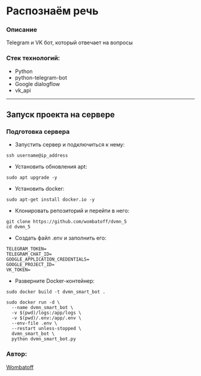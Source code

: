 
# Распознаём речь
### Описание
Telegram и VK бот, который отвечает на вопросы

### Стек технологий:
- Python
- python-telegram-bot
- Google dialogflow
- vk_api
---


## Запуск проекта на сервере

### Подготовка сервера
- Запустить сервер и подключиться к нему:
```
ssh username@ip_address
```
- Установить обновления apt:
```
sudo apt upgrade -y
```
- Установить docker:
```
sudo apt-get install docker.io -y
```

- Клонировать репозиторий и перейти в него:
```
git clone https://github.com/wombatoff/dvmn_5
cd dvmn_5
```
- Создать файл .env и заполнить его:
```
TELEGRAM_TOKEN=
TELEGRAM_CHAT_ID=
GOOGLE_APPLICATION_CREDENTIALS=
GOOGLE_PROJECT_ID=
VK_TOKEN=
```
- Разверните Docker-контейнер:
```
sudo docker build -t dvmn_smart_bot .
```
```
sudo docker run -d \
  --name dvmn_smart_bot \
  -v $(pwd)/logs:/app/logs \
  -v $(pwd)/.env:/app/.env \
  --env-file .env \
  --restart unless-stopped \
  dvmn_smart_bot \
  python dvmn_smart_bot.py
```

### Автор:

[Wombatoff](https://github.com/wombatoff/)